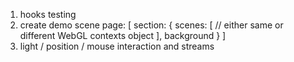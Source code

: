 1. hooks testing
2. create demo scene
    page: [
      section: {
        scenes: [  // either same or different WebGL contexts
          object
        ],
        background
      }
    ]
3. light / position / mouse interaction and streams
